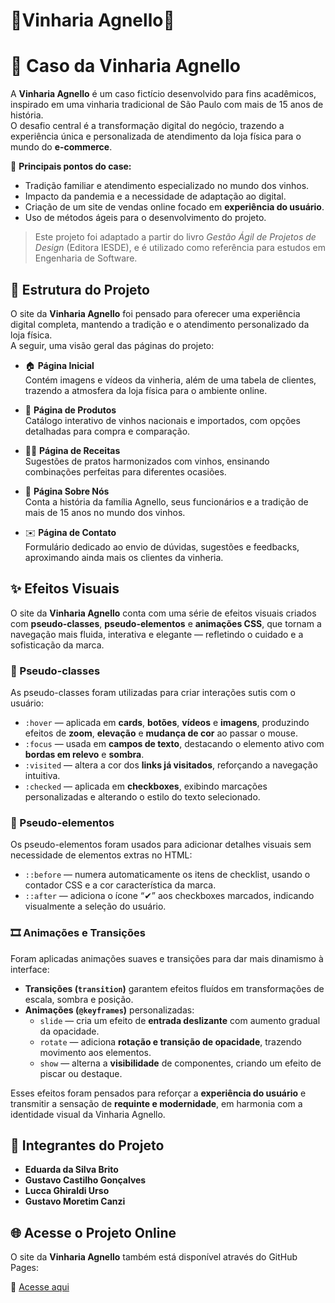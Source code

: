 # 🍷Vinharia Agnello🍷

# 🍷 Caso da Vinharia Agnello  

A **Vinharia Agnello** é um caso fictício desenvolvido para fins acadêmicos, inspirado em uma vinharia tradicional de São Paulo com mais de 15 anos de história.  
O desafio central é a transformação digital do negócio, trazendo a experiência única e personalizada de atendimento da loja física para o mundo do **e-commerce**.  

📌 **Principais pontos do case:**  
- Tradição familiar e atendimento especializado no mundo dos vinhos.  
- Impacto da pandemia e a necessidade de adaptação ao digital.  
- Criação de um site de vendas online focado em **experiência do usuário**.  
- Uso de métodos ágeis para o desenvolvimento do projeto.  

> Este projeto foi adaptado a partir do livro *Gestão Ágil de Projetos de Design* (Editora IESDE), e é utilizado como referência para estudos em Engenharia de Software.  

## 📂 Estrutura do Projeto

O site da **Vinharia Agnello** foi pensado para oferecer uma experiência digital completa, mantendo a tradição e o atendimento personalizado da loja física.  
A seguir, uma visão geral das páginas do projeto:

- 🏠 **Página Inicial**  
  Contém imagens e vídeos da vinheria, além de uma tabela de clientes, trazendo a atmosfera da loja física para o ambiente online.  

- 🍷 **Página de Produtos**  
  Catálogo interativo de vinhos nacionais e importados, com opções detalhadas para compra e comparação.  

- 👨‍🍳 **Página de Receitas**  
  Sugestões de pratos harmonizados com vinhos, ensinando combinações perfeitas para diferentes ocasiões.  

- 📖 **Página Sobre Nós**  
  Conta a história da família Agnello, seus funcionários e a tradição de mais de 15 anos no mundo dos vinhos.  

- ✉️ **Página de Contato**  
  Formulário dedicado ao envio de dúvidas, sugestões e feedbacks, aproximando ainda mais os clientes da vinheria.

## ✨ Efeitos Visuais  

O site da **Vinharia Agnello** conta com uma série de efeitos visuais criados com **pseudo-classes**, **pseudo-elementos** e **animações CSS**, que tornam a navegação mais fluida, interativa e elegante — refletindo o cuidado e a sofisticação da marca.  

### 🎨 Pseudo-classes  
As pseudo-classes foram utilizadas para criar interações sutis com o usuário:  
- `:hover` — aplicada em **cards**, **botões**, **vídeos** e **imagens**, produzindo efeitos de **zoom**, **elevação** e **mudança de cor** ao passar o mouse.  
- `:focus` — usada em **campos de texto**, destacando o elemento ativo com **bordas em relevo** e **sombra**.  
- `:visited` — altera a cor dos **links já visitados**, reforçando a navegação intuitiva.  
- `:checked` — aplicada em **checkboxes**, exibindo marcações personalizadas e alterando o estilo do texto selecionado.  

### 🧩 Pseudo-elementos  
Os pseudo-elementos foram usados para adicionar detalhes visuais sem necessidade de elementos extras no HTML:  
- `::before` — numera automaticamente os itens de checklist, usando o contador CSS e a cor característica da marca.  
- `::after` — adiciona o ícone “✔” aos checkboxes marcados, indicando visualmente a seleção do usuário.  

### 🎞️ Animações e Transições  
Foram aplicadas animações suaves e transições para dar mais dinamismo à interface:  
- **Transições (`transition`)** garantem efeitos fluídos em transformações de escala, sombra e posição.  
- **Animações (`@keyframes`)** personalizadas:  
  - `slide` — cria um efeito de **entrada deslizante** com aumento gradual da opacidade.  
  - `rotate` — adiciona **rotação e transição de opacidade**, trazendo movimento aos elementos.  
  - `show` — alterna a **visibilidade** de componentes, criando um efeito de piscar ou destaque.  

Esses efeitos foram pensados para reforçar a **experiência do usuário** e transmitir a sensação de **requinte e modernidade**, em harmonia com a identidade visual da Vinharia Agnello.  

## 👥 Integrantes do Projeto

- **Eduarda da Silva Brito**  
- **Gustavo Castilho Gonçalves**  
- **Lucca Ghiraldi Urso**
- **Gustavo Moretim Canzi**

## 🌐 Acesse o Projeto Online  

O site da **Vinharia Agnello** também está disponível através do GitHub Pages:  

🔗 [Acesse aqui](https://eduardasbr.github.io/CP-Front-End-Vinharia_Agnello/) 
